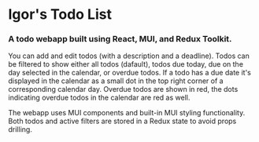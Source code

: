 # Igor's Todo List

### A todo webapp built using React, MUI, and Redux Toolkit.

You can add and edit todos (with a description and a deadline). Todos can be filtered to show either all todos (dafault), todos due today, due on the day selected in the calendar, or overdue todos. If a todo has a due date it's displayed in the calendar as a small dot in the top right corner of a corresponding calendar day. Overdue todos are shown in red, the dots indicating overdue todos in the calendar are red as well.

The webapp uses MUI components and built-in MUI styling functionality. Both todos and active filters are stored in a Redux state to avoid props drilling.
